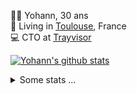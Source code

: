<p>
  👨🏻 <bold>Yohann</bold>, 30 ans<br/>
  💼 Living in <a href="https://www.google.com/maps?q=toulouse">Toulouse</a>, France<br/>
  💻 CTO at <a href="https://trayvisor.com/">Trayvisor</a><br/>
</p>

<a href="https://github.com/anuraghazra/github-readme-stats"><img align="center" src="https://github-readme-stats-dviw-8taegaswk-yohann84ls-projects.vercel.app//api?username=yohann84L&show_icons=true&include_all_commits=true" alt="Yohann's github stats" /> </a>


<details>
  <summary>Some stats ...</summary><br/>
  

<!--START_SECTION:waka-->
![Code Time](http://img.shields.io/badge/Code%20Time-1%2C388%20hrs%2033%20mins-blue)

![Profile Views](http://img.shields.io/badge/Profile%20Views-0-blue)

**🐱 My GitHub Data** 

> 📦 441.0 kB Used in GitHub's Storage 
 > 
> 🏆 631 Contributions in the Year 2025
 > 
> 🚫 Not Opted to Hire
 > 
> 📜 26 Public Repositories 
 > 
> 🔑 21 Private Repositories 
 > 
**I'm an Early 🐤** 

```text
🌞 Morning                35738 commits       ███████░░░░░░░░░░░░░░░░░░   29.24 % 
🌆 Daytime                71116 commits       ███████████████░░░░░░░░░░   58.19 % 
🌃 Evening                15190 commits       ███░░░░░░░░░░░░░░░░░░░░░░   12.43 % 
🌙 Night                  169 commits         ░░░░░░░░░░░░░░░░░░░░░░░░░   00.14 % 
```
📅 **I'm Most Productive on Thursday** 

```text
Monday                   23666 commits       █████░░░░░░░░░░░░░░░░░░░░   19.36 % 
Tuesday                  22947 commits       █████░░░░░░░░░░░░░░░░░░░░   18.78 % 
Wednesday                24548 commits       █████░░░░░░░░░░░░░░░░░░░░   20.09 % 
Thursday                 24620 commits       █████░░░░░░░░░░░░░░░░░░░░   20.15 % 
Friday                   24206 commits       █████░░░░░░░░░░░░░░░░░░░░   19.81 % 
Saturday                 897 commits         ░░░░░░░░░░░░░░░░░░░░░░░░░   00.73 % 
Sunday                   1329 commits        ░░░░░░░░░░░░░░░░░░░░░░░░░   01.09 % 
```


📊 **This Week I Spent My Time On** 

```text
🕑︎ Time Zone: Europe/Paris

💬 Programming Languages: 
Image (svg)              4 hrs 13 mins       ██████████████████████░░░   86.27 % 
Other                    40 mins             ███░░░░░░░░░░░░░░░░░░░░░░   13.73 % 

🔥 Editors: 
Zed                      4 hrs 54 mins       █████████████████████████   100.00 % 

💻 Operating System: 
Mac                      4 hrs 54 mins       █████████████████████████   100.00 % 
```

**I Mostly Code in Python** 

```text
Python                   26 repos            ██████████████░░░░░░░░░░░   54.17 % 
Jupyter Notebook         4 repos             ██░░░░░░░░░░░░░░░░░░░░░░░   08.33 % 
JavaScript               3 repos             ██░░░░░░░░░░░░░░░░░░░░░░░   06.25 % 
HTML                     2 repos             █░░░░░░░░░░░░░░░░░░░░░░░░   04.17 % 
Shell                    1 repo              █░░░░░░░░░░░░░░░░░░░░░░░░   02.08 % 
```




 Last Updated on 10/10/2025 00:43:35 UTC
<!--END_SECTION:waka-->
